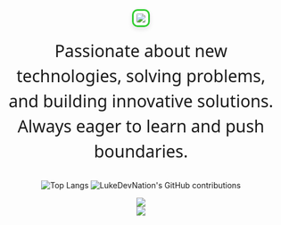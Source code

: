 <h1 align="center" style="margin: 0; padding: 0;">
  <img src="https://readme-typing-svg.herokuapp.com/?font=Courier+Prime&size=35&center=true&vCenter=true&width=900&height=60&duration=3000&lines=Control+State+Management;MVVM+Architecture;Python+%28Flask,+Django,+FastAPI%29;Databases+%28SQL+%26+NoSQL%29;Git+%26+Version+Control;Multiplatform+Development;UI%2FUX+Design;Linux+%26+Development+Tools;Animations+%26+Testing+%28Flutter%29;AI+Integration&color=32CD32" style="border: 3px solid #32CD32; border-radius: 10px; padding: 5px; box-shadow: 0 4px 8px rgba(0, 0, 0, 0.1);" />
</h1>


<p align="center" style="font-size: 30px; color: currentColor; font-family: 'Segoe UI', Tahoma, Geneva, Verdana, sans-serif; line-height: 1.5; margin-top: 20px; max-width: 600px; margin-left: auto; margin-right: auto;">
  Passionate about new technologies, solving problems, and building innovative solutions. Always eager to learn and push boundaries.<br>
</p>


<p align="center">
  <img src="https://github-readme-stats.vercel.app/api/top-langs/?username=LukeDevNation&theme=radical&bg_color=00000000&title_color=FFFFFF&text_color=FFFFFF&icon_color=28A745&hide_border=true&langs_count=15&layout=compact&card_width=335&cache_seconds=1800" alt="Top Langs">
  <img src="https://github-readme-streak-stats.herokuapp.com/?user=LukeDevNation&theme=dark&hide_border=true&ring=FF4500&fire=FF6347&currStreakNum=FFD700&currStreakLabel=32CD32&sideNums=00FFFF&sideLabels=00FA9A&dates=ADFF2F&background=00000000" alt="LukeDevNation's GitHub contributions">
</p>


<div align="center">
    <img src="https://skillicons.dev/icons?i=flutter,dart,python,flask,django,sqlite,qt,git,github,gitlab,fastapi" />
    <br> <!-- Espaciado más corto entre las imágenes -->
    <img src="https://skillicons.dev/icons?i=vscode,androidstudio,linux,firebase,apple,linkedin,ai,arduino,powershell,cpp" />
</div>
